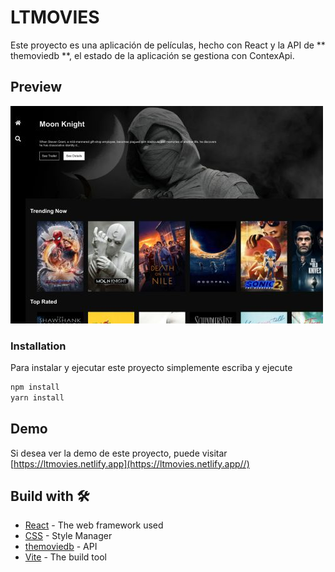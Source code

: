 # LTMOVIES

Este proyecto es una aplicación  de películas, hecho con React y la API de
** themoviedb **,
el estado de la aplicación se gestiona con ContexApi.

## Preview

![](/public/ltmovies.jpg)

### Installation
Para instalar y ejecutar este proyecto simplemente escriba y ejecute
```bash
npm install
yarn install
```

## Demo 

Si desea ver la demo de este proyecto, puede visitar [https://ltmovies.netlify.app](https://ltmovies.netlify.app//)

## Build with 🛠️

* [React](https://es.reactjs.org/) - The web framework used
* [CSS](https://developer.mozilla.org/es/docs/Web/CSS) - Style Manager
* [themoviedb](https://developers.themoviedb.org/3/getting-started/introduction) - API
* [Vite](https://vitejs.dev//) - The build tool

